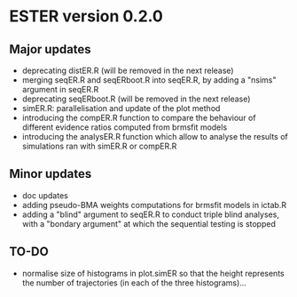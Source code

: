 # ESTER version 0.2.0

## Major updates

* deprecating distER.R (will be removed in the next release)
* merging seqER.R and seqERboot.R into seqER.R, by adding a "nsims" argument in seqER.R
* deprecating seqERboot.R (will be removed in the next release)
* simER.R: parallelisation and update of the plot method
* introducing the compER.R function to compare the behaviour of different evidence ratios computed from brmsfit models
* introducing the analysER.R function which allow to analyse the results of simulations ran with simER.R or compER.R

## Minor updates

* doc updates
* adding pseudo-BMA weights computations for brmsfit models in ictab.R
* adding a "blind" argument to seqER.R to conduct triple blind analyses, with a "bondary argument" at which the sequential testing is stopped

## TO-DO

* normalise size of histograms in plot.simER so that the height represents the number of trajectories (in each of the three histograms)...
